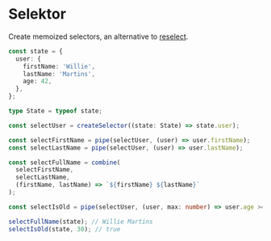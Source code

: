 # Selektor

Create memoized selectors, an alternative to [reselect](https://github.com/reduxjs/reselect).

```ts
const state = {
  user: {
    firstName: 'Willie',
    lastName: 'Martins',
    age: 42,
  },
};

type State = typeof state;

const selectUser = createSelector((state: State) => state.user);

const selectFirstName = pipe(selectUser, (user) => user.firstName);
const selectLastName = pipe(selectUser, (user) => user.lastName);

const selectFullName = combine(
  selectFirstName,
  selectLastName,
  (firstName, lastName) => `${firstName} ${lastName}`
);

const selectIsOld = pipe(selectUser, (user, max: number) => user.age >= max);

selectFullName(state); // Willie Martins
selectIsOld(state, 30); // true
```
